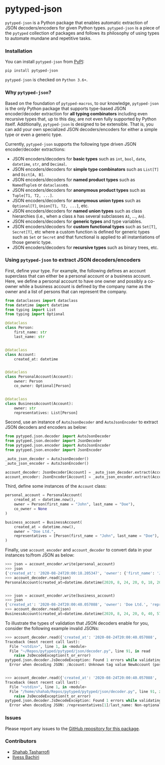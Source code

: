 # pytyped-json

`pytyped-json` is a Python package that enables automatic extraction of JSON decoders/encoders for given Python types.
`pytyped-json` is a piece of the `pytyped` collection of packages and follows its philosophy of using types to automate mundane and repetitive tasks.

### Installation

You can install `pytyped-json` from [PyPI](https://pypi.org/):

```
pip install pytyped-json
```

`pytyped-json` is checked on `Python 3.6+`.

### Why `pytyped-json`?

Based on the foundation of `pytyped-macros`, to our knowledge, `pytyped-json` is the only Python package that supports type-based JSON encoder/decoder extraction for **all typing combinators** including even recursive types that, up to this day, are not even fully supported by Python itself.
Additionally, `pytyped-json` is designed to be extensible.
That is, you can add your own specialized JSON decoders/encoders for either a simple type or even a generic type.

Currently, `pytyped-json` supports the following type driven JSON encoder/decoder extractions:
- JSON encoders/decoders for **basic types** such as `int`, `bool`, `date`, `datetime`, `str`, and `Decimal`.
- JSON encoders/decoders for **simple type combinators** such as `List[T]` and `Dict[A, B]`.
- JSON encoders/decoders for **named product types** such as `NamedTuple`s or `dataclass`es.
- JSON encoders/decoders for **anonymous product types** such as `Tuple[T1, T2, ...]`.
- JSON encoders/decoders for **anonymous union types** such as `Optional[T]`, `Union[T1, T2, ...]`, etc.
- JSON encoders/decoders for **named union types** such as class hierarchies (i.e., when a class `A` has several subclasses `A1`, ..., `An`).
- JSON encoders/decoders for **generic types** and type variables.
- JSON encoders/decoders for **custom functional types** such as `Set[T]`, `Secret[T]`, etc where a custom function is defined for generic types such as `Set` or `Secret` and that functional is applied to all instantiations of those generic type.
- JSON encoders/decoders for **recursive types** such as binary trees, etc.

### Using `pytyped-json` to extract JSON decoders/encoders

First, define your type.
For example, the following defines an account superclass that can either be a personal account or a business account.
Here, we define a personal account to have one owner and possibly a co-owner while a business account is defined by the company name as the owner and a list of persons that can represent the company.

```python
from dataclasses import dataclass
from datetime import datetime
from typing import List
from typing import Optional

@dataclass
class Person:
    first_name: str
    last_name: str


@dataclass
class Account:
    created_at: datetime


@dataclass
class PersonalAccount(Account):
    owner: Person
    co_owner: Optional[Person]


@dataclass
class BusinessAccount(Account):
    owner: str
    representatives: List[Person]
```

Second, use an instance of `AutoJsonDecoder` and `AutoJsonEncoder` to extract JSON decoders and encoders as below:

```python
from pytyped.json.decoder import AutoJsonDecoder
from pytyped.json.decoder import JsonDecoder
from pytyped.json.encoder import AutoJsonEncoder
from pytyped.json.encoder import JsonEncoder

_auto_json_decoder = AutoJsonDecoder()
_auto_json_encoder = AutoJsonEncoder()

account_decoder: JsonDecoder[Account] = _auto_json_decoder.extract(Account)
account_encoder: JsonEncoder[Account] = _auto_json_encoder.extract(Account)
```

Third, define some instances of the `Account` class:

```python
personal_account = PersonalAccount(
    created_at = datetime.now(),
    owner = Person(first_name = "John", last_name = "Doe"),
    co_owner = None
)

business_account = BusinessAccount(
    created_at = datetime.now(),
    owner = "Doe Ltd.",
    representatives = [Person(first_name = "John", last_name = "Doe"), Person(first_name = "Jane", last_name = "Doe")]
) 
```

Finally, use `account_encoder` and `account_decoder` to convert data in your instances to/from JSON as below:

```python
>>> json = account_encoder.write(personal_account)
>>> json
{'created_at': '2020-08-24T20:00:18.205347', 'owner': {'first_name': 'John', 'last_name': 'Doe'}, 'co_owner': None, 'Account': 'PersonalAccount'}
>>> account_decoder.read(json)
PersonalAccount(created_at=datetime.datetime(2020, 8, 24, 20, 0, 18, 205347), owner=Person(first_name='John', last_name='Doe'), co_owner=None)


>>> json = account_encoder.write(business_account)
>>> json
{'created_at': '2020-08-24T20:00:40.057088', 'owner': 'Doe Ltd.', 'representatives': [{'first_name': 'John', 'last_name': 'Doe'}, {'first_name': 'Jane', 'last_name': 'Doe'}], 'Account': 'BusinessAccount'}
>>> account_decoder.read(json)
BusinessAccount(created_at=datetime.datetime(2020, 8, 24, 20, 0, 40, 57088), owner='Doe Ltd.', representatives=[Person(first_name='John', last_name='Doe'), Person(first_name='Jane', last_name='Doe')])
```

To illustrate the types of validation that JSON decoders enable for you, consider the following example invalid JSONs:

```python
>>> account_decoder.read({'created_at': '2020-08-24T20:00:40.057088', 'owner': 'Doe Ltd.', 'representatives': [{'first_name': 'John', 'last_name': 'Doe'}, {'first_name': 'Jane', 'last_name': 'Doe'}], 'Account': 'NewAccount'})
Traceback (most recent call last):
  File "<stdin>", line 1, in <module>
  File "~/Repos/pytyped/pytyped/json/decoder.py", line 91, in read
    raise JsDecodeException(t_or_error)
pytyped.json.decoder.JsDecodeException: Found 1 errors while validating JSON: [
  Error when decoding JSON: /Account: Unknown tag value NewAccount (possible values are: PersonalAccount, BusinessAccount).]


>>> account_decoder.read({'created_at': '2020-08-24T20:00:40.057088', 'owner': 'Doe Ltd.', 'representatives': [{'first_name': 'John', 'last_name': 'Doe'}, {'first_name': 'Jane', 'last': 'Doe'}], 'Account': 'BusinessAccount'})
Traceback (most recent call last):
  File "<stdin>", line 1, in <module>
  File "/home/shahab/Repos/pytyped/pytyped/json/decoder.py", line 91, in read
    raise JsDecodeException(t_or_error)
pytyped.json.decoder.JsDecodeException: Found 1 errors while validating JSON: [
  Error when decoding JSON: /representatives[1]/last_name: Non-optional field was not found]
```

### Issues

Please report any issues to the [GitHub repository for this package](https://github.com/stasharrofi/pytyped).

### Contributors

- [Shahab Tasharrofi](mailto:shahab.tasharrofi@gmail.com)
- [Ilyess Bachiri](mailto:bachiri.ilyess@gmail.com)
